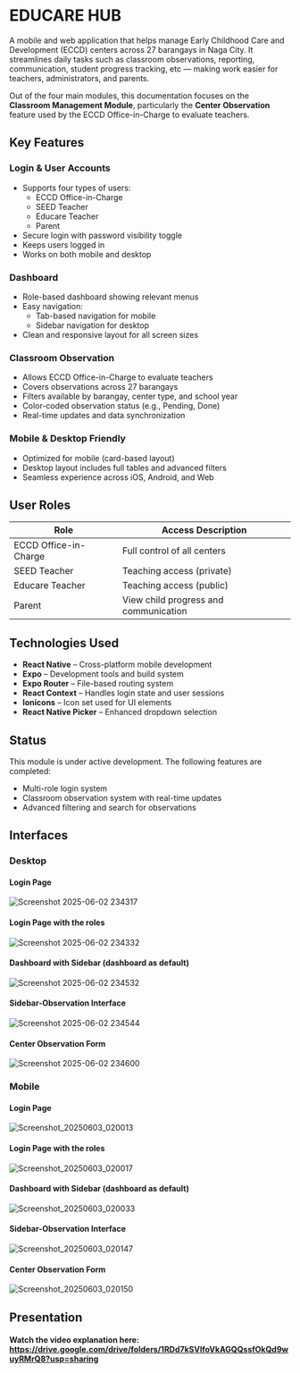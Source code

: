 # EDUCARE HUB

A mobile and web application that helps manage Early Childhood Care and Development (ECCD) centers across 27 barangays in Naga City. It streamlines daily tasks such as classroom observations, reporting, communication, student progress tracking, etc — making work easier for teachers, administrators, and parents.

Out of the four main modules, this documentation focuses on the **Classroom Management Module**, particularly the **Center Observation** feature used by the ECCD Office-in-Charge to evaluate teachers.

## Key Features

### Login & User Accounts

- Supports four types of users:
  - ECCD Office-in-Charge
  - SEED Teacher
  - Educare Teacher
  - Parent
- Secure login with password visibility toggle
- Keeps users logged in
- Works on both mobile and desktop

### Dashboard

- Role-based dashboard showing relevant menus
- Easy navigation:
  - Tab-based navigation for mobile
  - Sidebar navigation for desktop
- Clean and responsive layout for all screen sizes

### Classroom Observation

- Allows ECCD Office-in-Charge to evaluate teachers
- Covers observations across 27 barangays
- Filters available by barangay, center type, and school year
- Color-coded observation status (e.g., Pending, Done)
- Real-time updates and data synchronization

### Mobile & Desktop Friendly

- Optimized for mobile (card-based layout)
- Desktop layout includes full tables and advanced filters
- Seamless experience across iOS, Android, and Web

## User Roles

| Role                  | Access Description                    |
|-----------------------|---------------------------------------|
| ECCD Office-in-Charge | Full control of all centers           |
| SEED Teacher          | Teaching access (private)             |
| Educare Teacher       | Teaching access (public)              |
| Parent                | View child progress and communication |

## Technologies Used

- **React Native** – Cross-platform mobile development
- **Expo** – Development tools and build system
- **Expo Router** – File-based routing system
- **React Context** – Handles login state and user sessions
- **Ionicons** – Icon set used for UI elements
- **React Native Picker** – Enhanced dropdown selection

## Status

This module is under active development. The following features are completed:

- Multi-role login system
- Classroom observation system with real-time updates
- Advanced filtering and search for observations

## Interfaces

### Desktop 

#### Login Page
![Screenshot 2025-06-02 234317](https://github.com/user-attachments/assets/d5c2517e-6ea4-4cbe-9060-62fd49585d63)

#### Login Page with the roles
![Screenshot 2025-06-02 234332](https://github.com/user-attachments/assets/09998ade-792d-4c35-91b3-98d86761f084)

#### Dashboard with Sidebar (dashboard as default)
![Screenshot 2025-06-02 234532](https://github.com/user-attachments/assets/9c37450e-2a25-4c82-8318-dac974d58ba3)

#### Sidebar-Observation Interface
![Screenshot 2025-06-02 234544](https://github.com/user-attachments/assets/09ed7ed9-c409-4dd9-8c08-fed2a9d5aca3)

#### Center Observation Form
![Screenshot 2025-06-02 234600](https://github.com/user-attachments/assets/36ebae49-9700-48ea-afc6-7a336f316d91)

### Mobile

#### Login Page
![Screenshot_20250603_020013](https://github.com/user-attachments/assets/c1f12a10-c770-4fd8-9d77-4e914c6b068c)

#### Login Page with the roles
![Screenshot_20250603_020017](https://github.com/user-attachments/assets/62007cb3-3b51-4fa4-a767-64ab4e2765c3)

#### Dashboard with Sidebar (dashboard as default)
![Screenshot_20250603_020033](https://github.com/user-attachments/assets/b32bb104-9ba4-4f93-bdd9-bdf0d3709ed2)

#### Sidebar-Observation Interface
![Screenshot_20250603_020147](https://github.com/user-attachments/assets/610ca4d3-fb7d-4442-9dcc-93bc9638e5f8)

#### Center Observation Form
![Screenshot_20250603_020150](https://github.com/user-attachments/assets/0e690b3b-c160-46ae-9dca-c9c0d9780cc3)

## Presentation

#### Watch the video explanation here: https://drive.google.com/drive/folders/1RDd7kSVIfoVkAGQQssfOkQd9wuyRMrQ8?usp=sharing
